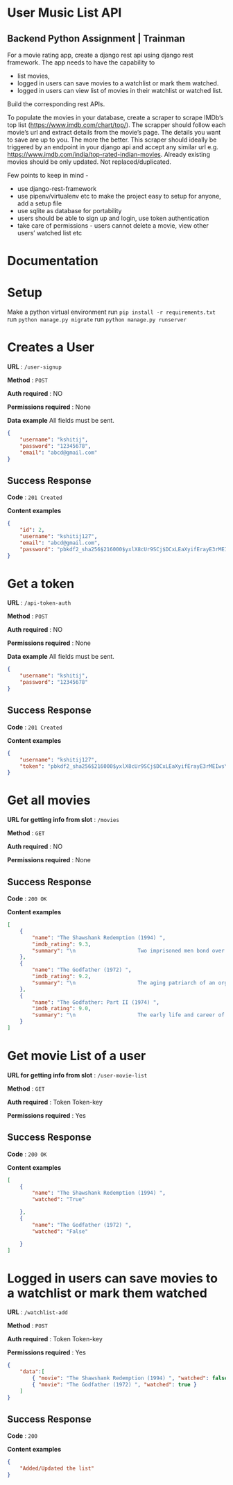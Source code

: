 # User Music List API

## Backend Python Assignment | Trainman



For a movie rating app, create a django rest api using django rest framework. 
The app needs to have the capability to 
- list movies, 
- logged in users can save movies to a watchlist or mark them watched.  
- logged in users can view list of movies in their watchlist or watched list.

Build the corresponding rest APIs.

To populate the movies in your database, create a scraper to scrape IMDb’s top list (https://www.imdb.com/chart/top/). The scrapper should follow each movie’s url and extract details from the movie’s page. The details you want to save are up to you. The more the better.
This scraper should ideally be triggered by an endpoint in your django api and accept any similar url e.g. https://www.imdb.com/india/top-rated-indian-movies.
Already existing movies should be only updated. Not replaced/duplicated.

Few points to keep in mind -
- use django-rest-framework
- use pipenv/virtualenv etc to make the project easy to setup for anyone, add a setup file
- use sqlite as database for portability
- users should be able to sign up and login, use token authentication
- take care of permissions - users cannot delete a movie, view other users’ watched list etc



# Documentation

# Setup

Make a python virtual environment
run `pip install -r requirements.txt`
run `python manage.py migrate`
run `python manage.py runserver`



# Creates a User

**URL** : `/user-signup`

**Method** : `POST`

**Auth required** : NO

**Permissions required** : None

**Data example** All fields must be sent.

```json
{
    "username": "kshitij",
    "password": "12345678",
    "email": "abcd@gmail.com"
}
```

## Success Response

**Code** : `201 Created`

**Content examples**

```json
{
    "id": 2,
    "username": "kshitij127",
    "email": "abcd@gmail.com",
    "password": "pbkdf2_sha256$216000$yxlX8cUr9SCj$DCxLEaXyifErayE3rMEIwsYKvNOIXet5Lm/CAcf3kuY="
}
```

# Get a token

**URL** : `/api-token-auth`

**Method** : `POST`

**Auth required** : NO

**Permissions required** : None

**Data example** All fields must be sent.

```json
{
    "username": "kshitij",
    "password": "12345678"
}
```

## Success Response

**Code** : `201 Created`

**Content examples**

```json
{
    "username": "kshitij127",
    "token": "pbkdf2_sha256$216000$yxlX8cUr9SCj$DCxLEaXyifErayE3rMEIwsYKvNOIXet5Lm/CAcf3kuY="
}
```

# Get all movies

**URL for getting info from slot** : `/movies`

**Method** : `GET`

**Auth required** : NO

**Permissions required** : None

## Success Response

**Code** : `200 OK`

**Content examples**


```json
[
    {
        "name": "The Shawshank Redemption (1994) ",
        "imdb_rating": 9.3,
        "summary": "\n                    Two imprisoned men bond over a number of years, finding solace and eventual redemption through acts of common decency.\n            "
    },
    {
        "name": "The Godfather (1972) ",
        "imdb_rating": 9.2,
        "summary": "\n                    The aging patriarch of an organized crime dynasty transfers control of his clandestine empire to his reluctant son.\n            "
    },
    {
        "name": "The Godfather: Part II (1974) ",
        "imdb_rating": 9.0,
        "summary": "\n                    The early life and career of Vito Corleone in 1920s New York City is portrayed, while his son, Michael, expands and tightens his grip on the family crime syndicate.\n            "
    }
]
```

# Get movie List of a user

**URL for getting info from slot** : `/user-movie-list`

**Method** : `GET`

**Auth required** : Token Token-key

**Permissions required** : Yes

## Success Response

**Code** : `200 OK`

**Content examples**


```json
[
    {
        "name": "The Shawshank Redemption (1994) ",
        "watched": "True"

    },
    {
        "name": "The Godfather (1972) ",
        "watched": "False"

    }
]
```

# Logged in users can save movies to a watchlist or mark them watched

**URL** : `/watchlist-add`

**Method** : `POST`

**Auth required** : Token Token-key

**Permissions required** : Yes


```json
{
    "data":[
        { "movie": "The Shawshank Redemption (1994) ", "watched": false },
        { "movie": "The Godfather (1972) ", "watched": true }
    ]
}
```

## Success Response

**Code** : `200`

**Content examples**

```json
{
    "Added/Updated the list"
}
```